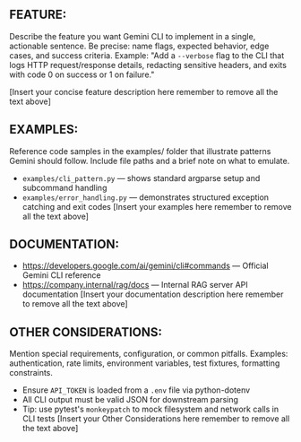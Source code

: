 
## FEATURE:

Describe the feature you want Gemini CLI to implement in a single, actionable sentence.
Be precise: name flags, expected behavior, edge cases, and success criteria.
Example:
"Add a `--verbose` flag to the CLI that logs HTTP request/response details,
redacting sensitive headers, and exits with code 0 on success or 1 on failure."

[Insert your concise feature description here remember to remove all the text above]

## EXAMPLES:

Reference code samples in the examples/ folder that illustrate patterns Gemini should follow.
Include file paths and a brief note on what to emulate.

- `examples/cli_pattern.py` — shows standard argparse setup and subcommand handling
- `examples/error_handling.py` — demonstrates structured exception catching and exit codes
[Insert your examples here remember to remove all the text above]


## DOCUMENTATION:
<!--
List URLs or internal docs Gemini CLI may need for context.
Include a one-line summary of each resource.
-->
- https://developers.google.com/ai/gemini/cli#commands — Official Gemini CLI reference
- https://company.internal/rag/docs — Internal RAG server API documentation
[Insert your documentation description here remember to remove all the text above]


## OTHER CONSIDERATIONS:

Mention special requirements, configuration, or common pitfalls.
Examples: authentication, rate limits, environment variables, test fixtures, formatting constraints.

- Ensure `API_TOKEN` is loaded from a `.env` file via python-dotenv
- All CLI output must be valid JSON for downstream parsing
- Tip: use pytest's `monkeypatch` to mock filesystem and network calls in CLI tests
[Insert your Other Considerations here remember to remove all the text above]


